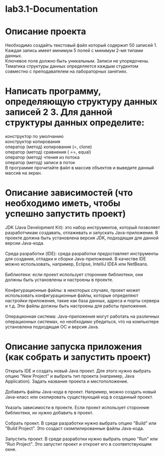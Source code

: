 # lab3.1-Documentation
# Описание проекта
Необходимо создайть текстовый файл который содержит 50 записей 1. 
Каждая запись имеет минимум 5 полей с минимум 2-мя типами данных.  
Ключевое поле должно быть уникальным. Записи не упорядочены. 
Тематика структуры данных определяется каждым студентом совместно с преподавателем на лабораторных занятиях.

# Написать программу, определяющую структуру данных записей 2 3. Для данной структуры данных определите:
 конструктор по умолчанию<br>
 конструктор копирования<br>
 оператор (метод) копирования (=, clone)<br>
 оператор (метод) сравнения ( ==, equal)<br>
 оператор (метод) чтения из потока<br>
 оператор (метод) записи в поток<br>
 В программе прочитайте файл в массив объектов и выведите данный массив на экран.
 
# Описание зависимостей (что необходимо иметь, чтобы успешно запустить проект)
JDK (Java Development Kit): это набор инструментов, который позволяет разработчикам создавать, отлаживать и запускать Java-приложения. В проекте должна быть установлена версия JDK, подходящая для данной версии Java-кода.<br><br>
Среда разработки (IDE): среда разработки предоставляет инструменты для создания, отладки и сборки Java-приложений. В качестве IDE можно использовать, например, Eclipse, IntelliJ IDEA или NetBeans.<br><br>
Библиотеки: если проект использует сторонние библиотеки, они должны быть установлены и настроены в проекте.<br><br>
Конфигурационные файлы: в некоторых случаях, проект может использовать конфигурационные файлы, которые определяют настройки приложения, такие как база данных, адреса и порты сервера и т.д. Эти файлы должны быть настроены для работы приложения.<br><br>
Операционная система: Java-приложения могут работать на различных операционных системах, но необходимо убедиться, что на компьютере установлена подходящая ОС и версия Java.


# Описание запуска приложения (как собрать и запустить проект)
Открыть IDE и создать новый Java проект. Для этого нужно выбрать опцию "New Project" и выбрать тип проекта (например, Java Application). Задать название проекта и местоположение.
<br><br>
Добавить файлы Java-кода в проект. Например, можно создать новый Java-класс или скопировать существующий код в созданный проект.
<br><br>
Указать зависимости в проекте. Если проект использует сторонние библиотеки, их нужно добавить в проект.
<br><br>
Собрать проект. В среде разработки нужно выбрать опцию "Build" или "Build Project". Это создаст скомпилированные файлы Java-кода.
<br><br>
Запустить проект. В среде разработки нужно выбрать опцию "Run" или "Run Project". Это запустит проект и откроет его в соответствующем окне.
